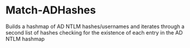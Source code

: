 # Match-ADHashes
Builds a hashmap of AD NTLM hashes/usernames and iterates through a second list of hashes checking for the existence of each entry in the AD NTLM hashmap
